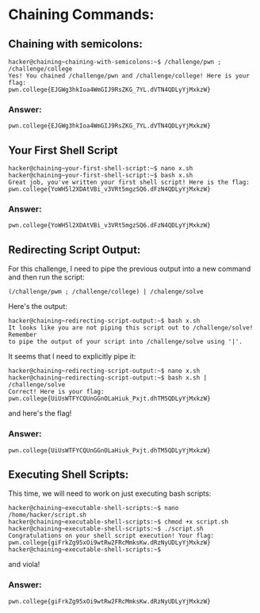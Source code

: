 # Chaining Commands:
## Chaining with semicolons:
```
hacker@chaining~chaining-with-semicolons:~$ /challenge/pwn ; /challenge/college 
Yes! You chained /challenge/pwn and /challenge/college! Here is your flag:
pwn.college{EJGWg3hkIoa4WmGIJ9RsZKG_7YL.dVTN4QDLyYjMxkzW}
```
### Answer:
```
pwn.college{EJGWg3hkIoa4WmGIJ9RsZKG_7YL.dVTN4QDLyYjMxkzW}
```
## Your First Shell Script
```
hacker@chaining~your-first-shell-script:~$ nano x.sh
hacker@chaining~your-first-shell-script:~$ bash x.sh 
Great job, you've written your first shell script! Here is the flag:
pwn.college{YoWH5l2XDAtVBi_v3VRt5mgzSQ6.dFzN4QDLyYjMxkzW}
```
### Answer:
```
pwn.college{YoWH5l2XDAtVBi_v3VRt5mgzSQ6.dFzN4QDLyYjMxkzW}
```

## Redirecting Script Output:
For this challenge, I need to pipe the previous output into a new command and then run the script:
```shell
(/challenge/pwm ; /challenge/college) | /chalenge/solve
```
Here's the output:
```
hacker@chaining~redirecting-script-output:~$ bash x.sh 
It looks like you are not piping this script out to /challenge/solve! Remember 
to pipe the output of your script into /challenge/solve using '|'.
```
It seems that I need to explicitly pipe it:
```
hacker@chaining~redirecting-script-output:~$ nano x.sh
hacker@chaining~redirecting-script-output:~$ bash x.sh | /challenge/solve 
Correct! Here is your flag:
pwn.college{UiUsWTFYCQUnGGnOLaHiuk_Pxjt.dhTM5QDLyYjMxkzW}
```
and here's the flag!
### Answer:
```
pwn.college{UiUsWTFYCQUnGGnOLaHiuk_Pxjt.dhTM5QDLyYjMxkzW}
```
## Executing Shell Scripts:
This time, we will need to work on just executing bash scripts:
```
hacker@chaining~executable-shell-scripts:~$ nano /home/hacker/script.sh
hacker@chaining~executable-shell-scripts:~$ chmod +x script.sh 
hacker@chaining~executable-shell-scripts:~$ ./script.sh 
Congratulations on your shell script execution! Your flag:
pwn.college{giFrkZg95xOi9wtRw2FRcMmksKw.dRzNyUDLyYjMxkzW}
hacker@chaining~executable-shell-scripts:~$ 
```
and viola!
### Answer:
```
pwn.college{giFrkZg95xOi9wtRw2FRcMmksKw.dRzNyUDLyYjMxkzW}
```